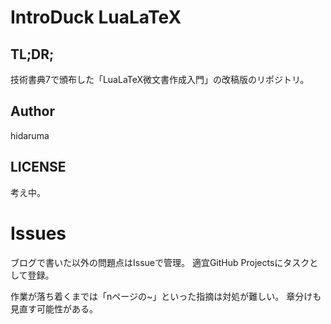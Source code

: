 # IntroDuck LuaLaTeX

## TL;DR;

技術書典7で頒布した「LuaLaTeX微文書作成入門」の改稿版のリポジトリ。

## Author 

hidaruma

## LICENSE

考え中。

# Issues

ブログで書いた以外の問題点はIssueで管理。
適宜GitHub Projectsにタスクとして登録。

作業が落ち着くまでは「nページの~」といった指摘は対処が難しい。
章分けも見直す可能性がある。

